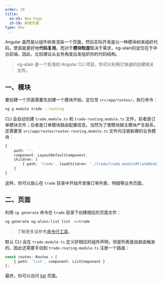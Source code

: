 ```yaml
---
order: 10
title:
  en-US: New Page
  zh-CN: 新增页面
type: Dev
---
```


Angular 虽然是以组件树来渲染一个页面，然后实际开发是以一种模块树来组织代码，使其能更好地**代码复用**。而对于**模块粒度**取决于需求，ng-alain的定位在于中台前端，因此，比较建议从业务角度出发组织你的代码结构。

> ng-alain 是一个标准的 Angular CLI 项目，你可以利用它快速的创建相关文件。

## 一、模块

要创建一个页面需要先创建一个模块开始，定位至 `src/app/routes/`，执行命令：

```bash
ng g module trade --routing
```

CLI 会自动创建 `trade.module.ts` 和 `trade-routing.module.ts` 文件，前者是订单模块文件；后者是订单模块路由配置信息。当然为了使模块跟主模块产生联系，还需要至 `src/app/routes/routes-routing.module.ts` 文件内注册新建的业务模块：

```ts
{
    path: '',
    component: LayoutDefaultComponent,
    children: [
        { path: 'trade', loadChildren: './trade/trade.module#TradeModule' }
    ]
}
```

这样，你可以放心在 `trade` 目录中开始开发像订单列表、明细等业务页面。

## 二、页面

利用 `ng generate` 命令在 `trade` 目录下创建相应的页面文件：

```bash
ng generate ng-alain:list list -m=trade
```

> 了解更多请参考[命令行工具](/docs/cli)。

默认 CLI 会在 `trade.module.ts` 定义好相应的组件声明，但是列表是由路由触发的，因此还需要手动到 `trade-routing.module.ts` 注册一个路由：

```ts
const routes: Routes = [
    { path: 'list', component: ListComponent }
];
```

最终，你可以访问 [list](//localhost:4200/#/trade/list) 页面。
